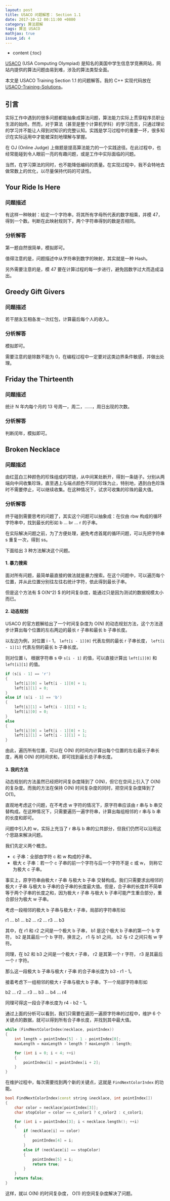 ```yaml
---
layout: post
title: USACO 问题解答： Section 1.1
date: 2017-10-12 00:11:00 +0800
category: 算法题解
tags: 算法 USACO
mathjax: true
issue_id: 4
---
```


* content
{:toc}

[USACO](http://train.usaco.org/usacogate) (USA Computing Olympiad) 是知名的美国中学生信息学竞赛网站，网站内提供的算法问题由易到难，涉及的算法类型全面。

本文是 USACO Training Section 1.1 的问题解答。我的 C++ 实现代码放在 [USACO-Training-Solutions](https://github.com/TangMingliang95/USACO-Training-Solutions)。

<!--more-->

## 引言

实际工作中遇到的很多问题都能抽象成算法问题，算法能力实际上贯穿程序员职业生涯的始终。然而，对于算法（甚至是整个计算机学科）的学习而言，只通过理论的学习并不能让人得到对知识的完整认知。实践是学习过程中的重要一环，很多知识在实际运用中才能被深刻地理解与掌握。

在 OJ (Online Judge) 上做题是提高算法能力的一个实践途径。在此过程中，也经常能碰到令人眼前一亮的有趣问题，或是工作中实际面临的问题。

当然，在学习算法的同时，也不能降低编码的质量。在实现过程中，我不会特地去做常数上的优化，以尽量保持代码的可读性。

## Your Ride Is Here

### 问题描述

有这样一种映射：给定一个字符串，将其所有字母所代表的数字相乘，并模 47，得到一个数。判断在此映射规则下，两个字符串得到的数是否相同。

### 分析解答

第一题自然很简单，模拟即可。

值得注意的是，问题描述中从字符串到数字的映射，其实就是一种 Hash。

另外需要注意的是，模 47 要在计算过程的每一步进行，避免因数字过大而造成溢出。

## Greedy Gift Givers

### 问题描述

若干朋友互相各发一次红包，计算最后每个人的收入。

### 分析解答

模拟即可。

需要注意的是除数不能为 0，在编程过程中一定要对这类边界条件敏感，并做出处理。

## Friday the Thirteenth

### 问题描述

统计 N 年内每个月的 13 号周一，周二，……，周日出现的次数。

### 分析解答

判断闰年，模拟即可。

## Broken Necklace

### 问题描述

由红蓝白三种颜色的珍珠组成的项链，从中间某处断开，得到一条链子。分别从两端向中间收集珍珠，直至遇上与端点颜色不同的珍珠为止，特别地，遇到白色珍珠时不需要停止，可以继续收集。在这种情况下，试求可收集的珍珠的最大值。

### 分析解答

终于碰到需要思考的问题了，其实这个问题可以抽象成：在仅由 rbw 构成的循环字符串中，找到最长的形如 b ... br ... r 的子串。

在实际解决问题之前，为了方便处理，避免考虑首尾的循环问题，可以先把字符串 s 重复一次，得到 ss。

下面给出 3 种方法解决这个问题。

#### 1. 暴力搜索

面对所有问题，最简单最直接的做法就是暴力搜索。在这个问题中，可以遍历每个位置，并从此位置分别往左往右统计字符，依此得到最长子串。

但是这个方法有 $ O(N^2) $ 的时间复杂度，能通过只是因为测试的数据规模太小而已。

#### 2. 动态规划

USACO 的官方题解给出了一个时间复杂度为 O(N) 的动态规划方法，这个方法逐步计算出每个位置的左右两边的最长 r 子串和最长 b 子串长度。

以左边为例，对位置 i - 1， `left[i - 1][0]` 代表左侧的最长 r 子串长度， `left[i - 1][1]` 代表左侧的最长 b 子串长度。

则对位置 i， 根据字符串 s 中 `s[i - 1]` 的值，可以直接计算出 `left[i][0]` 和 `left[i][1]` 的值。

```cpp
if (s[i - 1] == 'r')
{
    left[i][0] = left[i - 1][0] + 1;
    left[i][1] = 0;
}
else if (s[i - 1] == 'b')
{
    left[i][1] = left[i - 1][1] + 1;
    left[i][0] = 0;
}
else 
{
    left[i][0] = left[i - 1][0] + 1;
    left[i][1] = left[i - 1][1] + 1;
}
```

由此，遍历所有位置，可以在 O(N) 的时间内计算出每个位置的左右最长子串长度，再用 O(N) 的时间求和，即可找到最长总子串长度。

#### 3. 我的方法

动态规划的方法虽然已经把时间复杂度降到了 O(N)，但它在空间上引入了 O(N) 的复杂度。而我的方法在保持 O(N) 时间复杂度的同时，把空间复杂度降到了 O(1)。

直观地考虑这个问题，在不考虑 w 字符的情况下，原字符串应该由 r 串与 b 串交替构成。在这种情况下，只需要遍历一遍字符串，计算出每组相邻的 r 串与 b 串的长度和即可。

问题中引入的 w，实际上充当了 r 串与 b 串的公共部分，但我们仍然可以沿用这个思路来解决问题。

我们先定义两个概念。

- c 子串：全部由字符 c 和 w 构成的子串。
- 极大 c 子串：若一个 c 子串的前一个字符与后一个字符不是 c 或 w， 则称它为极大 c 子串。

事实上，原字符串由极大 r 子串 与极大 b 子串 交替构成。我们只需要求出相邻的极大 r 子串 与极大 b 子串的合子串的长度最大值。但是，合子串的长度并不简单等于两个子串的长度之和，因为极大 r 子串 与极大 b 子串可能产生重合部分，重合部分为极大 w 子串。

考虑一段相邻的极大 b 子串与极大 r 子串，局部的字符串形如

r1 ... b1 ... b2 ... r2 ... r3 ... b3

其中，在 r1 和 r2 之间是一个极大 b 子串， b1 是这个极大 b 子串的第一个 b 字符， b2 是其最后一个 b 字符，换言之， r1 与 b1 之间， b2 与 r2 之间只有 w 字符。

同理，在 b2 和 b3 之间是一个极大 r 子串， r2 是其第一个 r 字符， r3 是其最后一个 r 字符。

那么这一段极大 b 子串与极大 r 子串 的合子串长度为 b3 - r1 - 1。

接着考虑下一组相邻的极大 r 子串与极大 b 子串，下一个局部字符串形如

b2 ... r2 ... r3 ... b3 ... b4 ... r4

同理可得这一段合子串长度为 r4 - b2 - 1。

通过上面的分析可以看到，我们只需要在遍历一遍原字符串的过程中，维护 6 个关键点的数据，就可以得到所有合子串长度，并找到其中最大值。

```cpp
while (FindNextColorIndex(necklace, pointIndex))
{
	int length = pointIndex[5] - 1 - pointIndex[0];
	maxLength = maxLength > length ? maxLength : length;

	for (int i = 0; i < 4; ++i)
	{
		pointIndex[i] = pointIndex[i + 2];
	}
}		
```

在维护过程中，每次需要找到两个新的关键点，这就是 `FindNextColorIndex` 的功能。

```cpp
bool FindNextColorIndex(const string &necklace, int pointIndex[])
{
	char color = necklace[pointIndex[3]];
	char stopColor = color == c_color1 ? c_color2 : c_color1;

	for (int i = pointIndex[3]; i < necklace.length(); ++i)
	{
		if (necklace[i] == color)
		{
			pointIndex[4] = i;
		}
		else if (necklace[i] == stopColor)
		{
			pointIndex[5] = i;
			return true;
		}
	}
	return false;
}
```

这样，就以 O(N) 的时间复杂度， O(1) 的空间复杂度解决了问题。
